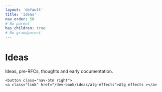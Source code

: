 ```yaml
---
layout: 'default'
title: 'Ideas'
nav_order: 50
# No parent
has_children: true
# No grandparent
---
```


# Ideas

Ideas, pre-RFCs, thoughts and early documentation.
<div class="nav-btn-block">
    
    <button class="nav-btn right">
    <a class="link" href="/dev-book/ideas/alg-effects">Alg effects ></a>
</button>

</div>
